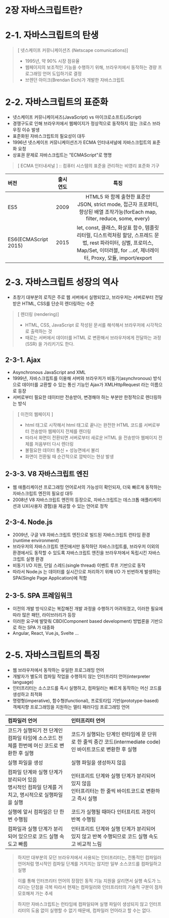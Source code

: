 
2장 자바스크립트란?
=================================================================

# 2-1. 자바스크립트의 탄생

> [ 넷스케이프 커뮤니케이션즈 (Netscape comunications)]
> - 1995년, 약 90% 시장 점유율
> - 웹페이지의 보조적인 기능을 수행하기 위해, 브라우저에서 동작하는 경량 프로그래밍 언어 도입하기로 결정
> - 브렌던 아이크(Brendan Eich)가 개발한 자바스크립트


# 2-2. 자바스크립트의 표준화
- 넷스케이프 커뮤니케이셔즈(JavaScript) vs 마이크로소프트(JScript)
- 경쟁구도로 인해 브라우저에서 웹페이지가 정상적으로 동작하지 않는 크로스 브라우징 이슈 발생
- 표준화된 자바스크립트의 필요성이 대두
- 1996년 넷스케이프 커뮤니케이션즈가 ECMA 인터내셔널에 자바스크립트의 표준화 요청
- 상표권 문제로 자바스크립트는 "ECMAScript"로 명명
> [ ECMA 인터내셔널 ] :: 컴퓨터 시스템의 표준을 관리하는 비영리 표준화 기구

| 버전                   | 출시 연도 |                                                                  특징                                                                  |
|:---------------------|:-----:|:------------------------------------------------------------------------------------------------------------------------------------:|
| ES5                  | 2009  |              HTML5 와 함께 출현한 표준안<br/>JSON, strict mode, 접근자 프로퍼티, 향상된 배열 조작가능(forEach map, filter, reduce, some, every)               |
| ES6(ECMAScript 2015) | 2015  | let, const, 클래스, 화살표 함수, 템플릿 리터럴, 디스트럭처링 할당, 스프레드 문법, rest 파라미터, 심벌, 프로미스, Map/Set, 이터러블, for ...of, 제너레이터, Proxy, 모듈, import/export |


# 2-3. 자바스크립트 성장의 역사
- 초창기 대부분의 로직은 주로 웹 서버에서 실행되었고, 브라우저는 서버로부터 전달받은 HTML, CSS를 단순히 렌더링하는 수준
> [ 렌더링 (rendering)]
> - HTML, CSS, JavaScript 로 작성된 문서를 해석해서 브라우저에 시각적으로 출력하는 것
> - 때로는 서버에서 데이터를 HTML 로 변환해서 브라우저에게 전달하는 과정(SSR) 을 가리키기도 한다.


## 2-3-1. Ajax
- Asynchronous JavaScript and XML
- 1999년, 자바스크립트를 이용해 서버와 브라우저가 비동기(asynchronous) 방식으로 데이터를 교환할 수 있는 통신 기능인 Ajax가 XMLHttpRequest 라는 이름으로 등장
- 서버로부터 필요한 데이터만 전송받아, 변경해야 하는 부분만 한정적으로 렌더링하는 방식

> [ 이전의 웹페이지 ]
> - html 태그로 시작해서 html 태그로 끝나는 완전한 HTML 코드를 서버로부터 전송받아 웹페이지 전체를 렌더링
> - 따라서 화면이 전환되면 서버로부터 새로운 HTML 을 전송받아 웹페이지 전체를 처음부터 다시 렌더링
> - 불필요한 데이터 통신 + 성능면에서 불리
> - 화면이 전환될 때 순간적으로 깜박이는 현상 발생



## 2-3-3. V8 자바스크립트 엔진
- 웹 애플리케이션 프로그래밍 언어로서의 가능성이 확인되자, 더욱 빠르게 동작하는 자바스크립트 엔진의 필요성 대두
- 2008년 V8 자바스크립트 엔진의 등장으로, 자바스크립트는 데스크톱 애플리케이션과 UX(사용자 경험)을 제공할 수 있는 언어로 정착



## 2-3-4. Node.js
- 2009년, 구글 V8 자바스크립트 엔진으로 빌드된 자바스크립트 런타임 환경(runtime environment)
- 브라우저의 자바스크립트 엔진에서만 동작하던 자바스크립트를, 브라우저 이외의 환경에서도 동작할 수 있도록 자바스크립트 엔진을 브라우저에서 독립시킨 자바스크립트 실행 환경
- 비동기 I/O 지원, 단일 스레드(single thread) 이벤트 루프 기반으로 동작
- 따라서 Node.js 는 데이터를 실시간으로 처리하기 위해 I/O 가 빈번하게 발생하는 SPA(Single Page Application)에 적합


## 2-3-5. SPA 프레임워크
- 이전의 개발 방식으로는 복잡해진 개발 과정을 수행하기 어려워졌고, 이러한 필요에 따라 많은 패턴, 라이브러리가 등장
- 이러한 요구에 발맞춰 CBD(Component based development) 방법론을 기반으로 하는 SPA 가 대중화
- Angular, React, Vue.js, Svelte ...



# 2-5. 자바스크립트의 특징
- 웹 브라우저에서 동작하는 유일한 프로그래밍 언어
- 개발자가 별도의 컴파일 작업을 수행하지 않는 인터프리터 언어(interpreter language)
- 인터프리터는 소스코드를 즉시 실행하고, 컴파일러는 빠르게 동작하는 머신 코드를 생성하고 최적화
- 명령형(imperative), 함수형(functional), 프로토타입 기반(prototype-based) 객체지향 프로그래밍을 지원하는 멀티 패러다임 프로그래밍 언어

| 컴파일러 언어                                                     | 인터프리터 언어                                                               | 
|:------------------------------------------------------------|:-----------------------------------------------------------------------|
| 코드가 실행되기 전 단계인 컴파일 타임에 소스코드 전체를 한번에 머신 코드로 변환한 후 실행         | 코드가 실행되는 단계인 런타임에 문 단위로 한 줄씩 중간 코드(intermediate code)인 바이트코드로 변환한 후 실행 |
| 실행 파일을 생성                                                   | 실행 파일을 생성하지 않음                                                         | 
| 컴파일 단계와 실행 단계가 분리되어 있음<br/>명시적인 컴파일 단계를 거치고, 명시적으로 실행파일을 실행 | 인터프리트 단계와 실행 단계가 분리되어 있지 않음<br/>인터프리터는 한 줄씩 바이트코드로 변환하고 즉시 실행          |
| 실행에 앞서 컴파일은 단 한번 수행됨                                        | 코드가 실행될 때마다 인터프리트 과정이 반복 수행됨                                           | 
| 컴파일과 실행 단계가 분리되어 있으므로 코드 실행 속도고 빠름                          | 인터프리트 단계와 실행 단계가 분리되어 있지 않고 반복 수행되므로 코드 실행 속도고 비교적 느림                  | 

> 하지만 대부분의 모던 브라우저에서 사용되는 인터프리터는,
> 전통적인 컴파일러 언어처럼 명시적인 컴파일 단계를 거치지는 않지만 일부 소스코드를 컴파일하고 실행

> 이를 통해 인터프리터 언어의 장점인 동적 기능 지원을 살리면서 실행 속도가 느리다는 단점을 극복
> 따라서 현재는 컴파일러와 인터프리터의 기술적 구분이 점차 모호해져 가는 추세

> 하지만 자바스크립트는 런타임에 컴파일되며 실행 파일이 생성되지 않고 인터프리터의 도움 없이 실행할 수 없기 때문에, 컴파일러 언어라고 할 수는 없다.